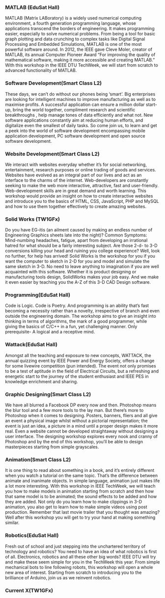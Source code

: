 ### MATLAB (EduSat Hall)

MATLAB (Matrix LABoratory) is a widely used numerical computing environment, a fourth generation programming language, whose applications transcend the borders of engineering. It makes programming easier, especially to solve numerical problems. From being a tool for basic graph plotting and data crunching to complex tasks like Digital Signal Processing and Embedded Simulations, MATLAB is one of the most powerful software around. In 2012, the IEEE gave Cleve Moler, creator of MATLAB, its annual Computer Pioneer Award “For improving the quality of mathematical software, making it more accessible and creating MATLAB.” With this workshop in the IEEE DTU TechWeek, we will start from scratch to advanced functionality of MATLAB.

### Software Development(Smart Class L2)

These days, we can’t do without our phones being ‘smart’. Big enterprises are looking for intelligent machines to improve manufacturing as well as to maximise profits.  A successful application can ensure a million dollar start-up, bring the world together, compliment research and scientific breakthroughs , help manage tones of data efficiently and what not. New software applications constantly aim at reducing human efforts, and digitalize even the smallest of daily tasks.  So come join us, to learn and get a peek into the world of software development encompassing mobile application development, PC software development and open source software development.

### Website Development(Smart Class L2)

We interact with websites everyday whether it’s for social networking, entertainment, research purposes or online trading of goods and services.  Websites have evolved as an integral part of our lives and act as an interface to the charms of the internet. Web-developers are constantly seeking to make the web more interactive, attractive, fast and user-friendly. Web-development skills are in great demand and worth learning. This workshop would provide an insight on how to create interactive websites and introduce you to the basics of HTML, CSS, JavaScript, PHP and MySQL and how to use them together effectively to create amazing websites.

### Solid Works (TW1GFx)

Do you have EG-itis (an ailment caused by making an endless number of Engineering Graphics sheets late into the night)? Common Symptoms: Mind-numbing headaches, fatigue, apart from developing an irrational hatred for what should be a fairly interesting subject. Are those 2-d- to 3-D conversions killing your head and ruining you college experience? Well, look no further, for help has arrived! Solid Works is the workshop for you if you want the computer to sketch in 2-D for you and model and simulate the same sketch in 3-D. No need to leave anything to imagination if you are well acquainted with this software. Whether it is product designing or manufacturing tools design, SolidWorks makes your job easy. And we make it even easier by teaching you the A-Z of this 3-D CAD Design software.

### Programming(EduSat Hall)

Code is Logic. Code is Poetry. And programming is an ability that’s fast becoming a necessity rather than a novelty, irrespective of branch and even outside the engineering domain. The workshop aims to give an insight into thinking in terms of algorithms, the mark of a good programmer, while giving the basics of C/C++ in a fun, yet challenging manner. Only prerequisite- A logical and a receptive mind.

### Wattack(EduSat Hall)

Amongst all the teaching and exposure to new concepts, WATTACK, the annual quizzing event by IEEE Power and Energy Society, offers a change for some livewire competition (pun intended). The event not only promises to be a test of aptitude in the field of Electrical Circuits, but a refreshing and energetic start to the journey of the student enthusiast and IEEE PES in knowledge enrichment and sharing.

### Graphic Designing(Smart Class L2)

We have all blurred a Facebook DP every now and then. Photoshop means the blur tool and a few more tools to the lay man. But there’s more to Photoshop when it comes to designing. Posters, banners, fliers and all give an event a physical image whilst without a pictorial representation; the event is just an idea, a picture in a mind until a proper design makes it more real. Even a website cannot be developed straightaway without designing a user interface. The designing workshop explores every nook and cranny of Photoshop and by the end of this workshop, you’ll be able to design masterpieces starting from simple grayscales.

### Animation(Smart Class L2)

It is one thing to read about something in a book, and it’s entirely different when you watch a tutorial on the same topic. That’s the difference between animate and inanimate objects. In simple language, animation just makes life a lot more interesting. With this workshop in IEEE TechWeek, we will teach you how to make models in animation starting from scratch and then how that same model is to be animated; the sound effects to be added and how they are added. Not only do you learn how to make clippings in 3-D animation, you also get to learn how to make simple videos using post production. Remember that last movie trailer that you thought was amazing? Well after this workshop you will get to try your hand at making something similar.

### Robotics(EduSat Hall)

Fresh out of school and just stepping into the unchartered territory of technology and robotics? You need to have an idea of what robotics is first of all. Electronics, robotics and all these other big words? IEEE DTU will try and make these seem simple for you in the TechWeek this year. From simple mechanical bots to line following robots, this workshop will open a whole new area of interest. Starting from scratch to introducing you to the brilliance of Arduino, join us as we reinvent robotics.

### Current X(TW1GFx)

